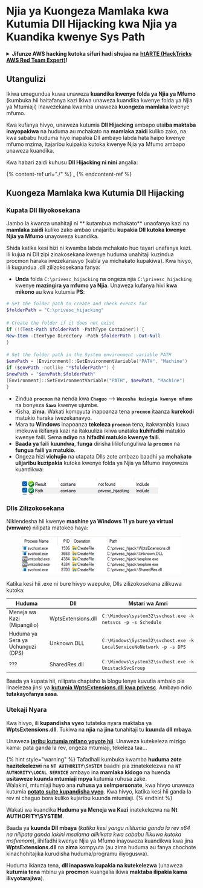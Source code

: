 # Njia ya Kuongeza Mamlaka kwa Kutumia Dll Hijacking kwa Njia ya Kuandika kwenye Sys Path

<details>

<summary><strong>Jifunze AWS hacking kutoka sifuri hadi shujaa na</strong> <a href="https://training.hacktricks.xyz/courses/arte"><strong>htARTE (HackTricks AWS Red Team Expert)</strong></a><strong>!</strong></summary>

Njia nyingine za kusaidia HackTricks:

* Ikiwa unataka kuona **kampuni yako ikionekana kwenye HackTricks** au **kupakua HackTricks kwa PDF** Angalia [**MIPANGO YA KUJIUNGA**](https://github.com/sponsors/carlospolop)!
* Pata [**bidhaa rasmi za PEASS & HackTricks**](https://peass.creator-spring.com)
* Gundua [**Familia ya PEASS**](https://opensea.io/collection/the-peass-family), mkusanyiko wetu wa [**NFTs**](https://opensea.io/collection/the-peass-family) ya kipekee
* **Jiunge na** 💬 [**Kikundi cha Discord**](https://discord.gg/hRep4RUj7f) au [**kikundi cha telegram**](https://t.me/peass) au **tufuate** kwenye **Twitter** 🐦 [**@carlospolopm**](https://twitter.com/hacktricks\_live)**.**
* **Shiriki mbinu zako za udukuzi kwa kuwasilisha PRs kwa** [**HackTricks**](https://github.com/carlospolop/hacktricks) na [**HackTricks Cloud**](https://github.com/carlospolop/hacktricks-cloud) repos za github.

</details>

## Utangulizi

Ikiwa umegundua kuwa unaweza **kuandika kwenye folda ya Njia ya Mfumo** (kumbuka hii haitafanya kazi ikiwa unaweza kuandika kwenye folda ya Njia ya Mtumiaji) inawezekana kwamba unaweza **kuongeza mamlaka** kwenye mfumo.

Kwa kufanya hivyo, unaweza kutumia **Dll Hijacking** ambapo uta**iba maktaba inayopakiwa** na huduma au mchakato na **mamlaka zaidi** kuliko zako, na kwa sababu huduma hiyo inapakia Dll ambayo labda hata haipo kwenye mfumo mzima, itajaribu kuipakia kutoka kwenye Njia ya Mfumo ambapo unaweza kuandika.

Kwa habari zaidi kuhusu **Dll Hijacking ni nini** angalia:

{% content-ref url="./" %}
[.](./)
{% endcontent-ref %}

## Kuongeza Mamlaka kwa Kutumia Dll Hijacking

### Kupata Dll Iliyokosekana

Jambo la kwanza unahitaji ni ** kutambua mchakato** unaofanya kazi na **mamlaka zaidi** kuliko zako ambao unajaribu **kupakia Dll kutoka kwenye Njia ya Mfumo** unayoweza kuandika.

Shida katika kesi hizi ni kwamba labda mchakato huo tayari unafanya kazi. Ili kujua ni Dll zipi zinakosekana kwenye huduma unahitaji kuzindua procmon haraka iwezekanavyo (kabla ya michakato kupakiwa). Kwa hivyo, ili kugundua .dll zilizokosekana fanya:

* **Unda** folda `C:\privesc_hijacking` na ongeza njia `C:\privesc_hijacking` kwenye **mazingira ya mfumo ya Njia**. Unaweza kufanya hivi **kwa mikono** au kwa kutumia **PS**:
```powershell
# Set the folder path to create and check events for
$folderPath = "C:\privesc_hijacking"

# Create the folder if it does not exist
if (!(Test-Path $folderPath -PathType Container)) {
New-Item -ItemType Directory -Path $folderPath | Out-Null
}

# Set the folder path in the System environment variable PATH
$envPath = [Environment]::GetEnvironmentVariable("PATH", "Machine")
if ($envPath -notlike "*$folderPath*") {
$newPath = "$envPath;$folderPath"
[Environment]::SetEnvironmentVariable("PATH", $newPath, "Machine")
}
```
* Zindua **`procmon`** na nenda kwa **`Chaguo`** --> **`Wezesha kuingia kwenye mfumo`** na bonyeza **`Sawa`** kwenye ujumbe.
* Kisha, **zima**. Wakati kompyuta inapoanza tena **`procmon`** itaanza **kurekodi** matukio haraka iwezekanavyo.
* Mara tu **Windows** inapoanza **tekeleza `procmon`** tena, itakwambia kuwa imekuwa ikifanya kazi na itakuuliza ikiwa unataka **kuhifadhi** matukio kwenye faili. Sema **ndiyo** na **hifadhi matukio kwenye faili**.
* **Baada ya** faili **kuundwa**, **funga** dirisha lililofunguliwa la **`procmon`** na **fungua faili ya matukio**.
* Ongeza hizi **vichujio** na utapata Dlls zote ambazo baadhi ya **mchakato ulijaribu kuzipakia** kutoka kwenye folda ya Njia ya Mfumo inayoweza kuandikwa:

<figure><img src="../../../.gitbook/assets/image (942).png" alt=""><figcaption></figcaption></figure>

### Dlls Zilizokosekana

Nikiendesha hii kwenye **mashine ya Windows 11 ya bure ya virtual (vmware)** nilipata matokeo haya:

<figure><img src="../../../.gitbook/assets/image (604).png" alt=""><figcaption></figcaption></figure>

Katika kesi hii .exe ni bure hivyo waepuke, Dlls zilizokosekana zilikuwa kutoka:

| Huduma                         | Dll                | Mstari wa Amri                                                             |
| ------------------------------- | ------------------ | -------------------------------------------------------------------- |
| Meneja wa Kazi (Mipangilio)       | WptsExtensions.dll | `C:\Windows\system32\svchost.exe -k netsvcs -p -s Schedule`          |
| Huduma ya Sera ya Uchunguzi (DPS) | Unknown.DLL        | `C:\Windows\System32\svchost.exe -k LocalServiceNoNetwork -p -s DPS` |
| ???                             | SharedRes.dll      | `C:\Windows\system32\svchost.exe -k UnistackSvcGroup`                |

Baada ya kupata hii, nilipata chapisho la blogu lenye kuvutia ambalo pia linaelezea jinsi ya [**kutumia WptsExtensions.dll kwa privesc**](https://juggernaut-sec.com/dll-hijacking/#Windows\_10\_Phantom\_DLL\_Hijacking\_-\_WptsExtensionsdll). Ambayo ndio **tutakayofanya sasa**.

### Utekaji Nyara

Kwa hivyo, ili **kupandisha vyeo** tutateka nyara maktaba ya **WptsExtensions.dll**. Tukiwa na **njia** na **jina** tunahitaji tu **kuunda dll mbaya**.

Unaweza [**jaribu kutumia mifano yoyote hii**](./#kuunda-na-kukusanya-dlls). Unaweza kutekeleza mizigo kama: pata ganda la rev, ongeza mtumiaji, tekeleza taa...

{% hint style="warning" %}
Tafadhali kumbuka kwamba **huduma zote hazitekelezwi** na **`NT AUTHORITY\SYSTEM`** baadhi pia zinatekelezwa na **`NT AUTHORITY\LOCAL SERVICE`** ambayo ina **mamlaka kidogo** na huenda **usitaweze kuunda mtumiaji mpya** kutumia ruhusa zake.\
Walakini, mtumiaji huyo ana **ruhusa ya seImpersonate**, kwa hivyo unaweza kutumia [**potato suite kupandisha vyeo**](../roguepotato-and-printspoofer.md). Kwa hivyo, katika kesi hii ganda la rev ni chaguo bora kuliko kujaribu kuunda mtumiaji.
{% endhint %}

Wakati wa kuandika **Huduma ya Meneja wa Kazi** inatekelezwa na **Nt AUTHORITY\SYSTEM**.

Baada ya **kuunda Dll mbaya** (_katika kesi yangu nilitumia ganda la rev x64 na nilipata ganda lakini msalama alikikata kwa sababu ilikuwa kutoka msfvenom_), iihifadhi kwenye Njia ya Mfumo inayoweza kuandikwa kwa jina **WptsExtensions.dll** na **zima** kompyuta (au zima huduma au fanya chochote kinachohitajika kurudisha huduma/programu iliyoguswa).

Huduma ikianza tena, **dll inapaswa kupakia na kutekelezwa** (unaweza **kutumia tena** mbinu ya **procmon** kuangalia ikiwa **maktaba ilipakia kama ilivyotarajiwa**).
